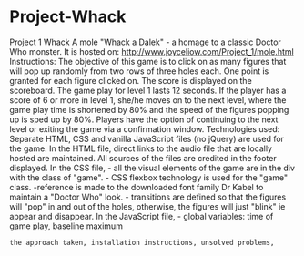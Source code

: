# Project-Whack
Project 1 Whack A mole "Whack a Dalek" - a homage to a classic Doctor Who monster.
It is hosted on: http://www.joyceliow.com/Project_1/mole.html
Instructions: 
The objective of this game is to click on as many figures that will pop up randomly from two rows of three holes each. 
One point is granted for each figure clicked on. The score is displayed on the scoreboard.
The game play for level 1 lasts 12 seconds. 
If the player has a score of 6 or more in level 1, she/he moves on to the next level, where the game play time is shortened by 80% and the speed of the figures popping up is sped up by 80%.
Players have the option of continuing to the next level or exiting the game via a confirmation window.
Technologies used: 
Separate HTML, CSS and vanilla JavaScript files (no jQuery) are used for the game. 
In the HTML file, direct links to the audio file that are locally hosted are maintained. All sources of the files are credited in the footer displayed.
In the CSS file, 
    - all the visual elements of the game are in the div with the class of "game". 
    - CSS flexbox technology is used for the "game" class. 
    -reference is made to the downloaded font family Dr Kabel to maintain a "Doctor Who" look. 
    - transitions are defined so that the figures will "pop" in and out of the holes, otherwise, the figures will just "blink" ie appear and disappear. 
In the JavaScript file,
    - global variables: time of game play, baseline maximum 

    the approach taken, installation instructions, unsolved problems, 